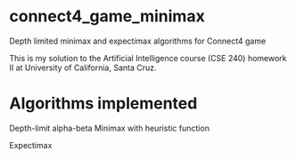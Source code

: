 # connect4_game_minimax
Depth limited minimax and expectimax algorithms for Connect4 game

This is my solution to the Artificial Intelligence course (CSE 240) homework II at University of California, Santa Cruz.

# Algorithms implemented

Depth-limit alpha-beta Minimax with heuristic function

Expectimax
